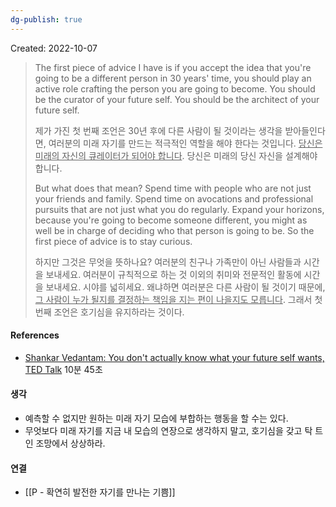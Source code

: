 ```yaml
---
dg-publish: true
---
```


Created: 2022-10-07

>The first piece of advice I have is if you accept the idea that you're going to be a different person in 30 years' time, you should play an active role crafting the person you are going to become. You should be the curator of your future self. You should be the architect of your future self. 
>
>제가 가진 첫 번째 조언은 30년 후에 다른 사람이 될 것이라는 생각을 받아들인다면, 여러분의 미래 자기를 만드는 적극적인 역할을 해야 한다는 것입니다. <u>당신은 미래의 자신의 큐레이터가 되어야 합니다</u>. 당신은 미래의 당신 자신을 설계해야 합니다. 
>
>But what does that mean? Spend time with people who are not just your friends and family. Spend time on avocations and professional pursuits that are not just what you do regularly. Expand your horizons, because you're going to become someone different, you might as well be in charge of deciding who that person is going to be. So the first piece of advice is to stay curious.
>
>하지만 그것은 무엇을 뜻하나요? 여러분의 친구나 가족만이 아닌 사람들과 시간을 보내세요. ﻿여러분이 규칙적으로 하는 것 이외의 취미와 전문적인 활동에 시간을 보내세요. 시야를 넓히세요. 왜냐하면 여러분은 다른 사람이 될 것이기 때문에, <u>그 사람이 누가 될지를 결정하는 책임을 지는 편이 나을지도 모릅니다</u>. 그래서 첫 번째 조언은 호기심을 유지하라는 것이다.

#### References
- [Shankar Vedantam: You don't actually know what your future self wants, TED Talk](https://www.ted.com/talks/shankar_vedantam_you_don_t_actually_know_what_your_future_self_wants/transcript?language=en) 10분 45초

#### 생각
- 예측할 수 없지만 원하는 미래 자기 모습에 부합하는 행동을 할 수는 있다.
- 무엇보다 미래 자기를 지금 내 모습의 연장으로 생각하지 말고, 호기심을 갖고 탁 트인 조망에서 상상하라.

#### 연결
- [[P - 확연히 발전한 자기를 만나는 기쁨]]
